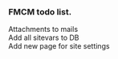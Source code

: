 ### FMCM todo list.  

Attachments to mails  
Add all sitevars to DB  
Add new page for site settings  
